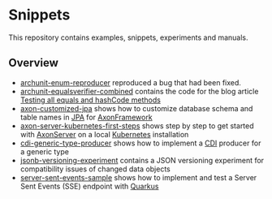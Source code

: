 # Snippets

This repository contains examples, snippets, experiments and manuals.

## Overview

- [archunit-enum-reproducer](./archunit-enum-reproducer/README.md) reproduced a bug that had been fixed.
- [archunit-equalsverifier-combined](./archunit-equalsverifier-combined/README.md) contains the code for the blog article [Testing all equals and hashCode methods](https://joht.github.io/johtizen/testing/2020/03/08/test-all-equal-and-hashcode-methods.html)
- [axon-customized-jpa](./axon-customized-jpa/README.md) shows how to customize database schema and table names in [JPA][JPA] for [AxonFramework][AxonFramework]
- [axon-server-kubernetes-first-steps](./axon-server-kubernetes-first-steps/README.md) shows step by step to get started with [AxonServer][AxonServer] on a local [Kubernetes][Kubernetes] installation
- [cdi-generic-type-producer](./cdi-generic-type-producer/README.md) shows how to implement a [CDI][CDI] producer for a generic type
- [jsonb-versioning-experiment](./jsonb-versioning-experiment/README.md) contains a JSON versioning experiment for compatibility issues of changed data objects
- [server-sent-events-sample](./server-sent-events-sample/README.md) shows how to implement and test a Server Sent Events (SSE) endpoint with [Quarkus][Quarkus]

[AxonFramework]: https://github.com/AxonFramework/AxonFramework
[AxonServer]: https://docs.axoniq.io/reference-guide/axon-server-introduction
[CDI]: https://www.cdi-spec.org
[JPA]: https://jakarta.ee/specifications/persistence
[Kubernetes]: https://kubernetes.io
[Quarkus]: https://quarkus.io